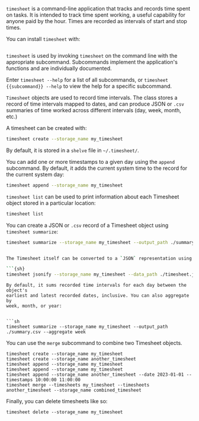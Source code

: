 `timesheet` is a command-line application that tracks and records time spent on tasks.
It is intended to track time spent working, a useful capability for anyone paid
by the hour. Times are recorded as intervals of start and stop times.

You can install `timesheet` with:

```sh

```

`timesheet` is used by invoking `timesheet` on the command
line with the appropriate subcommand. Subcommands implement
the application's functions and are individually documented.

Enter `timesheet --help` for a list of all subcommands, or `timesheet {{subcommand}} --help` to view the help for a specific subcommand.

`Timesheet` objects are used to record time intervals. The class
stores a record of time intervals mapped to dates, and can produce
JSON or `.csv` summaries of time worked across different intervals (day, week, month, etc.)

A timesheet can be created with:

```sh
timesheet create --storage_name my_timesheet
```

By default, it is stored in a `shelve` file in `~/.timesheet/`.

You can add one or more timestamps to a given day using the `append` subcommand.
By default, it adds the current system time to the record for the current system day:

```sh
timesheet append --storage_name my_timesheet
```

`timesheet list` can be used to print information about each Timesheet object
stored in a particular location:

```sh
timesheet list
```


You can create a JSON or `.csv` record of a Timesheet object using
`timesheet summarize`:

```sh
timesheet summarize --storage_name my_timesheet --output_path ./summary.csv


The Timesheet itself can be converted to a `JSON` representation using `timesheet jsonify`:

```{sh}
timesheet jsonify --storage_name my_timesheet --data_path ./timesheet.json
```
```
By default, it sums recorded time intervals for each day between the object's
earliest and latest recorded dates, inclusive. You can also aggregate by
week, month, or year:


```sh
timesheet summarize --storage_name my_timesheet --output_path ./summary.csv --aggregate week
```


You can use the `merge` subcommand to combine two Timesheet objects.

```{sh}
timesheet create --storage_name my_timesheet
timesheet create --storage_name another_timesheet
timesheet append --storage_name my_timesheet
timesheet append --storage_name my_timesheet
timesheet append --storage_name another_timesheet --date 2023-01-01 --timestamps 10:00:00 11:00:00
timesheet merge --timesheets my_timesheet --timesheets another_timesheet --storage_name combined_timesheet
```

Finally, you can delete timesheets like so:

```{ch}
timesheet delete --storage_name my_timesheet
```
